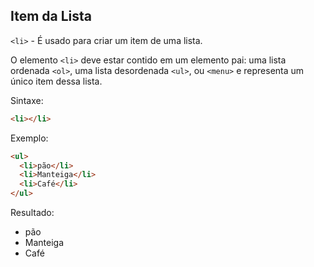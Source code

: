 ## Item da Lista

`<li>` - É usado para criar um item de uma lista.

O elemento `<li>` deve estar contido em um elemento pai: uma lista ordenada `<ol>`, uma lista desordenada `<ul>`, ou `<menu>` e representa um único item dessa lista.

Sintaxe:

```html
<li></li>
```

Exemplo:

```html
<ul>
  <li>pão</li>
  <li>Manteiga</li>
  <li>Café</li>
</ul>
```

Resultado:

<ul>
  <li>pão</li>
  <li>Manteiga</li>
  <li>Café</li>
</ul>
